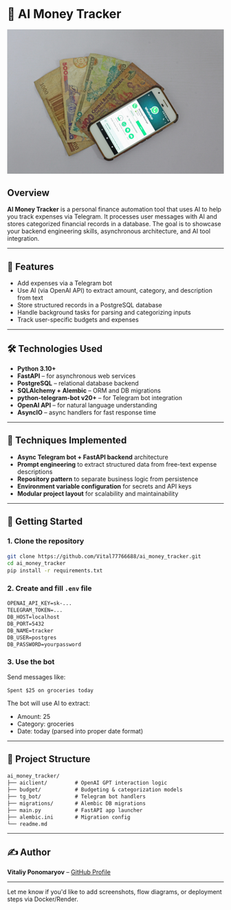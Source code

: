 # 🧠 AI Money Tracker

![Project Illustration](./readme_bg.jpg)

## Overview

**AI Money Tracker** is a personal finance automation tool that uses AI to help you track expenses via Telegram. It processes user messages with AI and stores categorized financial records in a database. The goal is to showcase your backend engineering skills, asynchronous architecture, and AI tool integration.

---

## 📌 Features

- Add expenses via a Telegram bot
- Use AI (via OpenAI API) to extract amount, category, and description from text
- Store structured records in a PostgreSQL database
- Handle background tasks for parsing and categorizing inputs
- Track user-specific budgets and expenses

---

## 🛠 Technologies Used

- **Python 3.10+**
- **FastAPI** – for asynchronous web services
- **PostgreSQL** – relational database backend
- **SQLAlchemy + Alembic** – ORM and DB migrations
- **python-telegram-bot v20+** – for Telegram bot integration
- **OpenAI API** – for natural language understanding
- **AsyncIO** – async handlers for fast response time

---

## 🧠 Techniques Implemented

- **Async Telegram bot + FastAPI backend** architecture
- **Prompt engineering** to extract structured data from free-text expense descriptions
- **Repository pattern** to separate business logic from persistence
- **Environment variable configuration** for secrets and API keys
- **Modular project layout** for scalability and maintainability

---

## 🚀 Getting Started

### 1. Clone the repository

```bash
git clone https://github.com/Vital77766688/ai_money_tracker.git
cd ai_money_tracker
pip install -r requirements.txt
```

### 2. Create and fill `.env` file

```env
OPENAI_API_KEY=sk-...
TELEGRAM_TOKEN=...
DB_HOST=localhost
DB_PORT=5432
DB_NAME=tracker
DB_USER=postgres
DB_PASSWORD=yourpassword
```

### 3. Use the bot

Send messages like:
```
Spent $25 on groceries today
```
The bot will use AI to extract:
- Amount: 25
- Category: groceries
- Date: today (parsed into proper date format)

---

## 📁 Project Structure

```
ai_money_tracker/
├── aiclient/         # OpenAI GPT interaction logic
├── budget/           # Budgeting & categorization models
├── tg_bot/           # Telegram bot handlers
├── migrations/       # Alembic DB migrations
├── main.py           # FastAPI app launcher
├── alembic.ini       # Migration config
└── readme.md
```

---

## ✍️ Author

**Vitaliy Ponomaryov** – [GitHub Profile](https://github.com/Vital77766688)

---

Let me know if you'd like to add screenshots, flow diagrams, or deployment steps via Docker/Render.